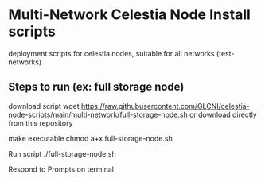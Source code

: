 # Multi-Network Celestia Node Install scripts

deployment scripts for celestia nodes, suitable for all networks (test-networks)

## Steps to run (ex: full storage node)

download script
wget https://raw.githubusercontent.com/GLCNI/celestia-node-scripts/main/multi-network/full-storage-node.sh
or download directly from this repository

make executable
chmod a+x full-storage-node.sh

Run script
./full-storage-node.sh

Respond to Prompts on terminal
